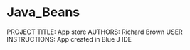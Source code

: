 # Java_Beans

PROJECT TITLE: App store
AUTHORS: Richard Brown
USER INSTRUCTIONS: App created in Blue J IDE
